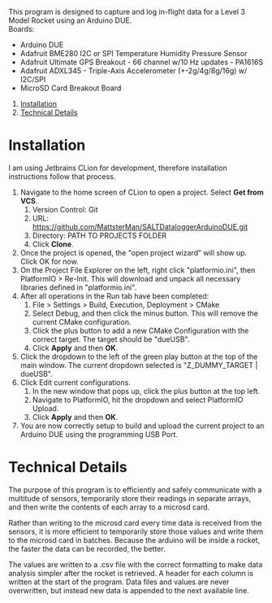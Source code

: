 This program is designed to capture and log in-flight data for a Level 3 Model Rocket using an Arduino DUE.<br>
Boards:
- Arduino DUE
- Adafruit BME280 I2C or SPI Temperature Humidity Pressure Sensor
- Adafruit Ultimate GPS Breakout - 66 channel w/10 Hz updates - PA1616S
- Adafruit ADXL345 - Triple-Axis Accelerometer (+-2g/4g/8g/16g) w/ I2C/SPI
- MicroSD Card Breakout Board

1. [Installation](#installation)
2. [Technical Details](#technical-details)

# Installation

I am using Jetbrains CLion for development, therefore installation instructions follow that process. 

1. Navigate to the home screen of CLion to open a project. Select **Get from VCS**.
	1. Version Control: Git
	2. URL: https://github.com/MattsterMan/SALTDataloggerArduinoDUE.git
	3. Directory: PATH TO PROJECTS FOLDER
	4. Click **Clone**.
2. Once the project is opened, the "open project wizard" will show up. Click OK for now.
3. On the Project File Explorer on the left, right click "platformio.ini", then PlatformIO > Re-Init.
		This will download and unpack all necessary libraries defined in "platformio.ini".
4. After all operations in the Run tab have been completed:
	1. File > Settings > Build, Execution, Deployment > CMake
	2. Select Debug, and then click the minus button. This will remove the current CMake configuration.
	3. Click the plus button to add a new CMake Configuration with the correct target. The target should be "dueUSB".
	4. Click **Apply** and then **OK**.
5. Click the dropdown to the left of the green play button at the top of the main window. The current dropdown selected is "Z_DUMMY_TARGET | dueUSB".
6. Click Edit current configurations.
	1. In the new window that pops up, click the plus button at the top left.
	2. Navigate to PlatformIO, hit the dropdown and select PlatformIO Upload.
	3. Click **Apply** and then **OK**.
7. You are now correctly setup to build and upload the current project to an Arduino DUE using the programming USB Port.<br>

# Technical Details

The purpose of this program is to efficiently and safely communicate with a multitude of sensors, temporarily store their readings in separate arrays, and then write the contents of each array to a microsd card.

Rather than writing to the microsd card every time data is received from the sensors, it is more efficient to temporarily store those values and write them to the microsd card in batches. Because the arduino will be inside a rocket, the faster the data can be recorded, the better.

The values are written to a .csv file with the correct formatting to make data analysis simpler after the rocket is retrieved. A header for each column is written at the start of the program.  Data files and values are never overwritten, but instead new data is appended to the next available line.
